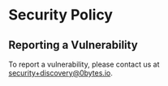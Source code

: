 # Security Policy

## Reporting a Vulnerability

To report a vulnerability, please contact us at [security+discovery@0bytes.io](mailto:security+discovery@0bytes.io).
